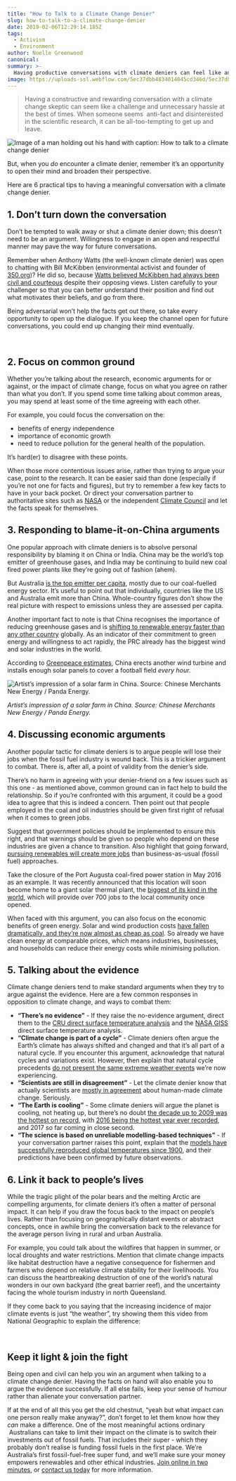 ```yaml
---
title: "How to Talk to a Climate Change Denier"
slug: how-to-talk-to-a-climate-change-denier
date: 2019-02-06T12:29:14.185Z
tags: 
  - Activism
  - Environment
author: Noelle Greenwood
canonical: 
summary: >-
  Having productive conversations with climate deniers can feel like an insurmountable challenge. Find out how with this fact-filled guide.
image: https://uploads-ssl.webflow.com/5ec37dbb4834014045cd346d/5ec37dbc483401736ccd3e2f_How-To-Talk-to-a-Denier_main%20(1).png
---
```


> Having a constructive and rewarding conversation with a climate change skeptic can seem like a challenge and unnecessary hassle at the best of times. When someone seems  anti-fact and disinterested in the scientific research, it can be all-too-tempting to get up and leave.

![Image of a man holding out his hand with caption: How to talk to a climate change denier](https://uploads-ssl.webflow.com/5ec37dbb4834014045cd346d/5ec37dbc483401736ccd3e2f_How-To-Talk-to-a-Denier_main%20(1).png)

But, when you _do_ encounter a climate denier, remember it’s an opportunity to open their mind and broaden their perspective.

Here are 6 practical tips to having a meaningful conversation with a climate change denier.

1\. Don’t turn down the conversation
------------------------------------

Don’t be tempted to walk away or shut a climate denier down; this doesn’t need to be an argument. Willingness to engage in an open and respectful manner may pave the way for future conversations.

Remember when Anthony Watts (the well-known climate denier) was open to chatting with Bill McKibben (environmental activist and founder of [350.org](https://350.org/))? He did so, because [Watts believed McKibben had always been civil and courteous](https://wattsupwiththat.com/2015/06/06/my-one-on-one-meeting-with-bill-mckibben/) despite their opposing views. Listen carefully to your challenger so that you can better understand their position and find out what motivates their beliefs, and go from there.

Being adversarial won’t help the facts get out there, so take every opportunity to open up the dialogue. If you keep the channel open for future conversations, you could end up changing their mind eventually.

 

2\. Focus on common ground
--------------------------

Whether you’re talking about the research, economic arguments for or against, or the impact of climate change, focus on what you agree on rather than what you don’t. If you spend some time talking about common areas, you may spend at least some of the time agreeing with each other.

For example, you could focus the conversation on the:

*   benefits of energy independence
*   importance of economic growth
*   need to reduce pollution for the general health of the population.

It’s hard(er) to disagree with these points.

When those more contentious issues arise, rather than trying to argue your case, point to the research. It can be easier said than done (especially if you’re not one for facts and figures), but try to remember a few key facts to have in your back pocket. Or direct your conversation partner to authoritative sites such as [NASA](https://climate.nasa.gov/evidence/) or the independent [Climate Council](https://www.climatecouncil.org.au/category/the-facts) and let the facts speak for themselves.

3\. Responding to blame-it-on-China arguments
---------------------------------------------

One popular approach with climate deniers is to absolve personal responsibility by blaming it on China or India. China may be the world’s top emitter of greenhouse gases, and India may be continuing to build new coal fired power plants like they’re going out of fashion (ahem).

But Australia [is the top emitter per capita](http://edgar.jrc.ec.europa.eu/news_docs/jrc-2016-trends-in-global-co2-emissions-2016-report-103425.pdf), mostly due to our coal-fuelled energy sector. It’s useful to point out that individually, countries like the US and Australia emit more than China. Whole-country figures don’t show the real picture with respect to emissions unless they are assessed per capita.

Another important fact to note is that China recognises the importance of reducing greenhouse gases and is [shifting to renewable energy faster than any other country](http://www.abc.net.au/news/2017-03-02/china-coal-cuts-and-renewables-transform-climate-change-leader/8316660) globally. As an indicator of their commitment to green energy and willingness to act rapidly, the PRC already has the biggest wind and solar industries in the world.

According to [Greenpeace estimates](http://energydesk.greenpeace.org/2016/09/08/china-six-little-known-facts-countrys-solar-wind-boom/), China erects another wind turbine and installs enough solar panels to cover a football field _every hour._

![‍Artist’s impression of a solar farm in China. Source: Chinese Merchants New Energy / Panda Energy.](https://uploads-ssl.webflow.com/5ec37dbb4834014045cd346d/5ec37dbc4834016f82cd3ca9_Panda-solar_CMNE%20China.jpg)

‍_Artist’s impression of a solar farm in China._ _Source: Chinese Merchants New Energy / Panda Energy._

4\. Discussing economic arguments
---------------------------------

Another popular tactic for climate deniers is to argue people will lose their jobs when the fossil fuel industry is wound back. This is a trickier argument to combat. There is, after all, a point of validity from the denier’s side.

There’s no harm in agreeing with your denier-friend on a few issues such as this one - as mentioned above, common ground can in fact help to build the relationship. So if you’re confronted with this argument, it could be a good idea to agree that this is indeed a concern. Then point out that people employed in the coal and oil industries should be given first right of refusal when it comes to green jobs.

Suggest that government policies should be implemented to ensure this right, and that warnings should be given so people who depend on these industries are given a chance to transition. Also highlight that going forward, [pursuing renewables will create more jobs](https://www.climatecouncil.org.au/renewablesreport) than business-as-usual (fossil fuel) approaches.

Take the closure of the Port Augusta coal-fired power station in May 2016 as an example. It was recently announced that this location will soon become home to a giant solar thermal plant, the [biggest of its kind in the world](http://www.abc.net.au/news/2017-08-14/solar-thermal-power-plant-announcement-for-port-augusta/8804628), which will provide over 700 jobs to the local community once opened.

When faced with this argument, you can also focus on the economic benefits of green energy. Solar and wind production costs [have fallen dramatically, and they’re now almost as cheap as coal](https://www.sciencefriday.com/articles/how-to-talk-about-climate-change-with-a-denier/). So already we have clean energy at comparable prices, which means industries, businesses, and households can reduce their energy costs while minimising pollution.

5\. Talking about the evidence
------------------------------

Climate change deniers tend to make standard arguments when they try to argue against the evidence. Here are a few common responses in opposition to climate change, and ways to combat them:

*   **“There’s no evidence”** - If they raise the no-evidence argument, direct them to the [CRU direct surface temperature analysis](http://www.cru.uea.ac.uk/documents/421974/1295957/Info+sheet+%231.pdf/c612fc7e-babb-463c-b5e3-124ac76680c5) and the [NASA GISS](https://data.giss.nasa.gov/gistemp/) direct surface temperature analysis.
*   **“Climate change is part of a cycle”** - Climate deniers often argue the Earth’s climate has always shifted and changed and that it’s all part of a natural cycle. If you encounter this argument, acknowledge that natural cycles and variations exist. However, then explain that natural cycle precedents [do not present the same extreme weather events](http://grist.org/climate-energy/current-global-warming-is-just-part-of-a-natural-cycle/) we’re now experiencing.
*   **“Scientists are still in disagreement”** - Let the climate denier know that actually scientists are [mostly in agreement](https://www.beforetheflood.com/explore/the-deniers/fact-more-than-97-percent-of-scientists-agree-on-climate-change/) about human-made climate change. Seriously.
*   **“The Earth is cooling”** - Some climate deniers will argue the planet is cooling, not heating up, but there’s no doubt [the decade up to 2009 was the hottest on record,](https://skepticalscience.com/oneliners.php) with [2016 being the hottest year ever recorded](https://www.theguardian.com/environment/climate-consensus-97-per-cent/2017/jul/31/2017-is-so-far-the-second-hottest-year-on-record-thanks-to-global-warming), and 2017 so far coming in close second.
*   **“The science is based on unreliable modelling-based techniques”** \- If your conversation partner raises this point, explain that the [models have successfully reproduced global temperatures since 1900](https://skepticalscience.com/oneliners.php), and their predictions have been confirmed by future observations.

6\. Link it back to people’s lives
----------------------------------

While the tragic plight of the polar bears and the melting Arctic are compelling arguments, for climate deniers it’s often a matter of personal impact. It can help if you draw the focus back to the impact on people’s lives. Rather than focusing on geographically distant events or abstract concepts, once in awhile bring the conversation back to the relevance for the average person living in rural and urban Australia.

For example, you could talk about the wildfires that happen in summer, or local droughts and water restrictions. Mention that climate change impacts like habitat destruction have a negative consequence for fishermen and farmers who depend on relative climate stability for their livelihoods. You can discuss the heartbreaking destruction of one of the world’s natural wonders in our own backyard (the great barrier reef), and the uncertainty facing the whole tourism industry in north Queensland.

If they come back to you saying that the increasing incidence of major climate events is just “the weather”, try showing them this video from National Geographic to explain the difference:

 

Keep it light & join the fight
------------------------------

Being open and civil can help you win an argument when talking to a climate change denier. Having the facts on hand will also enable you to argue the evidence successfully. If all else fails, keep your sense of humour rather than alienate your conversation partner.

If at the end of all this you get the old chestnut, “yeah but what impact can one person really make anyway?”, don’t forget to let them know how they _can_ make a difference. One of the most meaningful actions ordinary  Australians can take to limit their impact on the climate is to switch their investments out of fossil fuels. That includes their super - which they probably don’t realise is funding fossil fuels in the first place. We’re Australia’s first fossil-fuel-free super fund, and we’ll make sure your money empowers renewables and other ethical industries. [Join online in two minutes](https://www.myfuturesuper.com.au/?#sign-up), or [contact us today](https://www.myfuturesuper.com.au/?) for more information.

